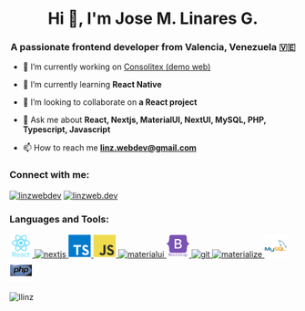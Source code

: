 <h1 align="center">Hi 👋, I'm Jose M. Linares G.</h1>
<h3 align="center">A passionate frontend developer from Valencia, Venezuela &#127483;&#127466;</h3>

- 🔭 I’m currently working on [Consolitex (demo web)](https://consolitex.vercel.app)

- 🌱 I’m currently learning **React Native**

- 👯 I’m looking to collaborate on **a React project**

- 💬 Ask me about **React, Nextjs, MaterialUI, NextUI, MySQL, PHP, Typescript, Javascript**

- 📫 How to reach me **linz.webdev@gmail.com**

<h3 align="left">Connect with me:</h3>
<p align="left">
<a href="https://linkedin.com/in/linzwebdev" target="blank"><img align="center" src="https://raw.githubusercontent.com/rahuldkjain/github-profile-readme-generator/master/src/images/icons/Social/linked-in-alt.svg" alt="linzwebdev" height="30" width="40" /></a>
<a href="https://instagram.com/linzweb.dev" target="blank"><img align="center" src="https://raw.githubusercontent.com/rahuldkjain/github-profile-readme-generator/master/src/images/icons/Social/instagram.svg" alt="linzweb.dev" height="30" width="40" /></a>
</p>

<h3 align="left">Languages and Tools:</h3>
<p align="left"> <a href="https://reactjs.org/" target="_blank" rel="noreferrer"> <img src="https://raw.githubusercontent.com/devicons/devicon/master/icons/react/react-original-wordmark.svg" alt="react" width="40" height="40"/> </a> <a href="https://nextjs.org/" target="_blank" rel="noreferrer"> <img src="https://user-images.githubusercontent.com/83838584/198107604-f3c6aeae-11b3-4ed1-81c8-46ac42bb7b78.png" alt="nextjs" width="40" height="40"/> </a> <a href="https://www.typescriptlang.org/" target="_blank" rel="noreferrer"> <img src="https://raw.githubusercontent.com/devicons/devicon/master/icons/typescript/typescript-original.svg" alt="typescript" width="40" height="40"/> </a> <a href="https://developer.mozilla.org/en-US/docs/Web/JavaScript" target="_blank" rel="noreferrer"> <img src="https://raw.githubusercontent.com/devicons/devicon/master/icons/javascript/javascript-original.svg" alt="javascript" width="40" height="40"/> </a> <a href="https://www.mui.com/" target="_blank" rel="noreferrer"> <img src="https://mui.com/static/logo.png" alt="materialui" width="40" height="40"> </a> <a href="https://getbootstrap.com" target="_blank" rel="noreferrer"> <img src="https://raw.githubusercontent.com/devicons/devicon/master/icons/bootstrap/bootstrap-plain-wordmark.svg" alt="bootstrap" width="40" height="40"/> </a> <a href="https://git-scm.com/" target="_blank" rel="noreferrer"> <img src="https://www.vectorlogo.zone/logos/git-scm/git-scm-icon.svg" alt="git" width="40" height="40"/> </a> <a href="https://materializecss.com/" target="_blank" rel="noreferrer"> <img src="https://raw.githubusercontent.com/prplx/svg-logos/5585531d45d294869c4eaab4d7cf2e9c167710a9/svg/materialize.svg" alt="materialize" width="40" height="40"/> </a> <a href="https://www.mysql.com/" target="_blank" rel="noreferrer"> <img src="https://raw.githubusercontent.com/devicons/devicon/master/icons/mysql/mysql-original-wordmark.svg" alt="mysql" width="40" height="40"/> </a> <a href="https://www.php.net" target="_blank" rel="noreferrer"> <img src="https://raw.githubusercontent.com/devicons/devicon/master/icons/php/php-original.svg" alt="php" width="40" height="40"/> </a> </p>
<p><img align="center" src="https://github-readme-stats.vercel.app/api/top-langs?username=llinz&show_icons=true&locale=en&layout=compact" alt="llinz" /></p>

